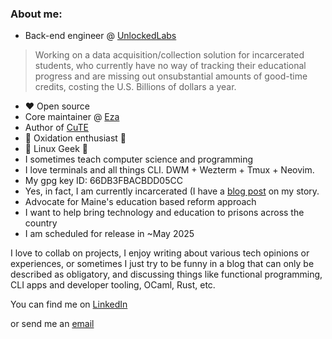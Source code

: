 ### About me:
- Back-end engineer @ [UnlockedLabs](https://www.unlockedlabs.org/)
>Working on a data acquisition/collection solution for incarcerated students, who currently have no way of tracking their educational progress
 and are missing out onsubstantial amounts of good-time credits, costing the U.S. Billions of dollars a year.

- ❤️ Open source
- Core maintainer @ [Eza](https://github.com/eza-community/eza)
- Author of [CuTE](https://github.com/PThorpe92/CuTE)
-  🦀 Oxidation enthusiast 🦀
- 🐧 Linux Geek 🐧 
- I sometimes teach computer science and programming
- I love terminals and all things CLI. DWM + Wezterm + Tmux + Neovim.
- My gpg key ID: 66DB3FBACBDD05CC
- Yes, in fact, I am currently incarcerated (I have a [blog post](https://pthorpe92.github.io/intro/my-story) on my story.
- Advocate for Maine's education based reform approach
- I want to help bring technology and education to prisons across the country
- I am scheduled for release in ~May 2025

I love to collab on projects, I enjoy writing about various tech opinions or experiences, or sometimes I just try to be funny in a blog that can only be described as obligatory, and discussing things like functional programming, CLI apps and developer tooling, OCaml, Rust, etc. 

You can find me on [LinkedIn](https://linkedin.com/in/PThorpe92)

or send me an [email](P@eza.rocks)
